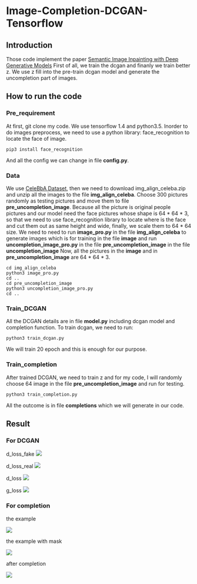 # Image-Completion-DCGAN-Tensorflow

## Introduction
Those code implement the paper [Semantic Image Inpainting with Deep Generative Models](https://arxiv.org/abs/1607.07539)
First of all, we train the dcgan and finanly we train better z. We use z fill into the pre-train dcgan model and generate 
the uncompletion part of images.

## How to run the code
### Pre_requirement
At first, git clone my code.
We use tensorflow 1.4 and python3.5.
Inorder to do images preprocess, we need to use a python library: face_recognition to locate the face of image.
```
pip3 install face_recognition
```
And all the config we can change in file **config.py**.

### Data
We use [CeleBbA Dataset](http://mmlab.ie.cuhk.edu.hk/projects/CelebA.html), then we need to download img_align_celeba.zip and
unzip all the images to the file **img_align_celeba**.
Choose 300 pictures randomly as testing pictures and move them to file **pre_uncompletion_image**.
Because all the picture is original people pictures and our model need the face pictures whose shape is 64 * 64 * 3,
so that we need to use face_recognition library to locate where is the face and cut them out as same height and wide,
finally, we scale them to 64 * 64 size.
We need to need to run **image_pro.py** in the file **img_align_celeba** to generate images which is for training in 
the file **image** and run **uncompletion_image_pro.py** in the file **pre_uncompletion_image** in the file **uncompletion_image**
Now, all the pictures in the **image** and in **pre_uncompletion_image** are 64 * 64 * 3.
```
cd img_align_celeba
python3 image_pro.py
cd ..
cd pre_uncompletion_image
python3 uncompletion_image_pro.py
cd ..
```

### Train_DCGAN
All the DCGAN details are in file **model.py** including dcgan model and completion function.
To train dcgan, we need to run:
```
python3 train_dcgan.py
```
We will train 20 epoch and this is enough for our purpose.

### Train_completion
After trained DCGAN, we need to train z and for my code, I will randomly choose 64 image in the file **pre_uncompletion_image** and 
run for testing.
```
python3 train_completion.py
```
All the outcome is in file **completions** which we will generate in our code.

## Result
### For DCGAN
d_loss_fake
![ ](readme_picture/d_loss_fake.png) 

d_loss_real
![ ](readme_picture/d_loss_real.png) 

d_loss
![ ](readme_picture/d_loss.png) 

g_loss
![ ](readme_picture/g_loss.png) 

### For completion
the example  

![ ](readme_picture/before.png)

the example with mask  

![ ](readme_picture/masked.png)

after completion  

![ ](readme_picture/result.png)